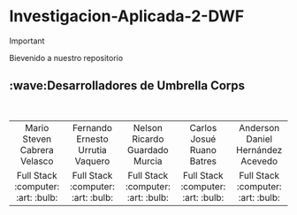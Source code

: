 # Investigacion-Aplicada-2-DWF
> [!IMPORTANT]
Bievenido a nuestro repositorio 


<h2>:wave:Desarrolladores de Umbrella Corps</h2>
<div style={padding: 10px}>
  <table style={margin: 0 auto}>
  <tr align="center">
   <td>Mario Steven Cabrera Velasco</td>
    <td>Fernando Ernesto Urrutia Vaquero</td>
    <td>Nelson Ricardo Guardado Murcia</td>
    <td> Carlos Josué Ruano Batres</td>
    <td>Anderson Daniel Hernández Acevedo</td>
  </tr>
    <tr align="center">
    <td>Full Stack <br> :computer: :art: :bulb:</td>
    <td>Full Stack <br> :computer: :art: :bulb:</td>
    <td>Full Stack <br> :computer: :art: :bulb:</td>
    <td>Full Stack <br> :computer: :art: :bulb:</td>
    <td>Full Stack <br> :computer: :art: :bulb:</td>
  </tr>
</table>
</div>
